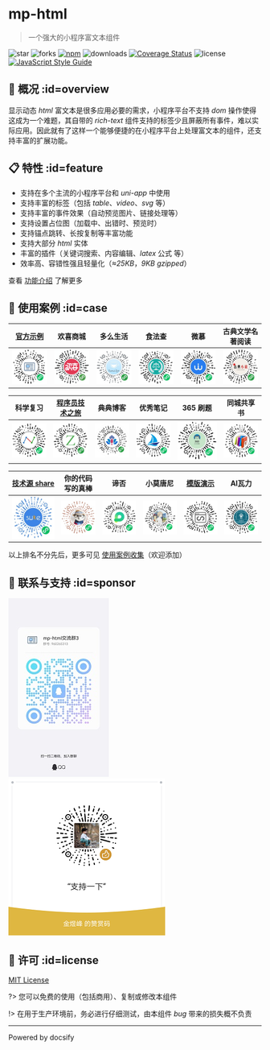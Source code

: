 # mp-html

> 一个强大的小程序富文本组件

![star](https://img.shields.io/github/stars/jin-yufeng/mp-html)
![forks](https://img.shields.io/github/forks/jin-yufeng/mp-html)
[![npm](https://img.shields.io/npm/v/mp-html)](https://www.npmjs.com/package/mp-html)
![downloads](https://img.shields.io/npm/dt/mp-html)
[![Coverage Status](https://coveralls.io/repos/github/jin-yufeng/mp-html/badge.svg?branch=master)](https://coveralls.io/github/jin-yufeng/mp-html?branch=master)
![license](https://img.shields.io/github/license/jin-yufeng/mp-html)
[![JavaScript Style Guide](https://img.shields.io/badge/code_style-standard-brightgreen.svg)](https://standardjs.com)

## 📢 概况 :id=overview
显示动态 *html* 富文本是很多应用必要的需求，小程序平台不支持 *dom* 操作使得这成为一个难题，其自带的 *rich-text* 组件支持的标签少且屏蔽所有事件，难以实际应用。因此就有了这样一个能够便捷的在小程序平台上处理富文本的组件，还支持丰富的扩展功能。  

## 📋 特性 :id=feature
- 支持在多个主流的小程序平台和 *uni-app* 中使用
- 支持丰富的标签（包括 *table*、*video*、*svg* 等）
- 支持丰富的事件效果（自动预览图片、链接处理等）
- 支持设置占位图（加载中、出错时、预览时）
- 支持锚点跳转、长按复制等丰富功能
- 支持大部分 *html* 实体
- 丰富的插件（关键词搜索、内容编辑、*latex* 公式 等）
- 效率高、容错性强且轻量化（*≈25KB*，*9KB gzipped*）

查看 [功能介绍](overview/feature) 了解更多

## 🎉 使用案例 :id=case

| [官方示例](https://github.com/jin-yufeng/mp-html-demo) | 欢喜商城 | 多么生活 | 食法查 | 微慕 | 古典文学名著阅读 |
|:---:|:---:|:---:|:---:|:---:|:---:|
| ![富文本插件](assets/case/富文本插件.jpg) | ![欢喜商城](assets/case/欢喜商城.png) | ![多么生活](assets/case/多么生活.jpg) | ![食法查](assets/case/食法查.png) | ![微慕](assets/case/微慕.jpg) | ![古典文学名著阅读](assets/case/古典文学名著阅读.jpg) |

| 科学复习 | [程序员技术之旅](https://github.com/fendoudebb/z-blog-wx) | 典典博客 | 优秀笔记 | 365 刷题 | 同城共享书 |
|:---:|:---:|:---:|:---:|:---:|:---:|
| ![科学复习](assets/case/科学复习.png) | ![程序员技术之旅](assets/case/程序员技术之旅.jpg) | ![典典博客](assets/case/典典博客.jpg) | ![优秀笔记](assets/case/优秀笔记.jpg) | ![365刷题](assets/case/365刷题.jpg) | ![同城共享书](assets/case/同城共享书.jpg) |

| [技术源 share](https://github.com/wangsrGit119/mini-blog-halo) | 你的代码写的真棒 | 谛否 | 小莫唐尼 | [模版演示](https://github.com/zhihuifanqiechaodan/miniprogram-template) | AI瓦力 |
|:---:|:---:|:---:|:---:|:---:|:---:|
| ![技术源share](assets/case/技术源share.jpg) | ![你的代码写的真棒](assets/case/你的代码写的真棒.jpg) | ![谛否](assets/case/谛否.jpg) | ![小莫唐尼](assets/case/小莫唐尼.png) | ![MiniProgram模版演示](assets/case/MiniProgram模版演示.jpg) | ![AI瓦力](assets/case/AI瓦力.jpg) |

以上排名不分先后，更多可见 [使用案例收集](https://github.com/jin-yufeng/mp-html/issues/27)（欢迎添加）  

## 🎈 联系与支持 :id=sponsor
![group](assets/group.jpg)
![支持](assets/sponsor.png)

## 📃 许可 :id=license
[MIT License](https://github.com/jin-yufeng/mp-html/blob/master/LICENSE)  

?> 您可以免费的使用（包括商用）、复制或修改本组件  

!> 在用于生产环境前，务必进行仔细测试，由本组件 *bug* 带来的损失概不负责  

---
Powered by docsify